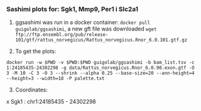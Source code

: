### Sashimi plots for: Sgk1, Mmp9, Per1 i Slc2a1


1. ggsashimi was run in a docker container: `docker pull guigolab/ggsashimi`, a new gft file was downloaded `wget ftp://ftp.ensembl.org/pub/release-101/gtf/rattus_norvegicus/Rattus_norvegicus.Rnor_6.0.101.gtf.gz`

2. To get the plots:

`docker run -w $PWD -v $PWD:$PWD guigolab/ggsashimi -b bam_list.tsv -c 1:24185435-24302298 -g data/Rattus_norvegicus.Rnor_6.0.90.exon.gtf -O 3 -M 10 -C 3 -O 3 --shrink --alpha 0.25 --base-size=20 --ann-height=4 --height=3 --width=18 -P palette.txt`





3. Coordinates: 

x Sgk1 : chr1:24185435 - 24302298
